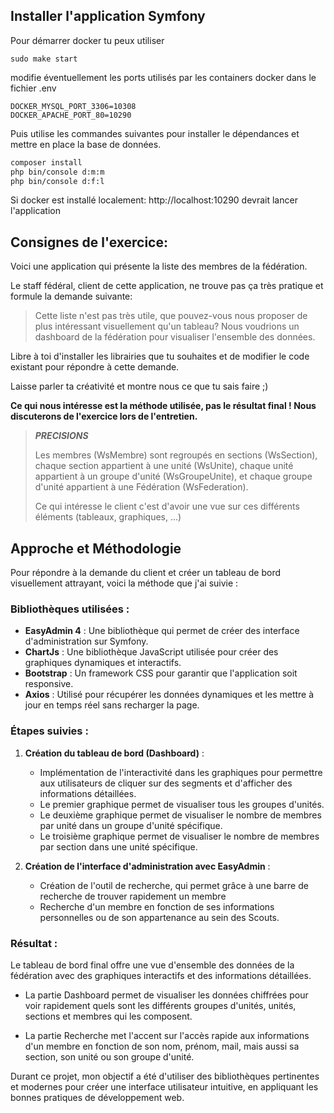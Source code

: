## Installer l'application Symfony

Pour démarrer docker tu peux utiliser 
 ```
sudo make start
 ```
modifie éventuellement les ports utilisés par les containers docker dans le fichier .env
 ```
DOCKER_MYSQL_PORT_3306=10308
DOCKER_APACHE_PORT_80=10290
 ```
Puis utilise les commandes suivantes pour installer le dépendances et mettre en place la base de données.

 ```bash
composer install
php bin/console d:m:m
php bin/console d:f:l
```


Si docker est installé localement: http://localhost:10290 devrait lancer l'application

## Consignes de l'exercice:

Voici une application qui présente la liste des membres de la fédération.

Le staff fédéral, client de cette application, ne trouve pas ça très pratique et formule la demande suivante:

> Cette liste n'est pas très utile, que pouvez-vous nous proposer de plus intéressant visuellement qu'un tableau? Nous voudrions un dashboard de la fédération pour visualiser l'ensemble des données. 


Libre à toi d'installer les librairies que tu souhaites et de modifier le code existant pour répondre à cette demande.

Laisse parler ta créativité et montre nous ce que tu sais faire ;)

**Ce qui nous intéresse est la méthode utilisée, pas le résultat final ! Nous discuterons de l'exercice lors de l'entretien.**

> **_PRECISIONS_**
> 
> Les membres (WsMembre) sont regroupés en sections (WsSection), chaque section appartient à une unité (WsUnite), chaque unité appartient à un groupe d'unité (WsGroupeUnite), et chaque groupe d'unité appartient à une Fédération (WsFederation).
> 
> Ce qui intéresse le client c'est d'avoir une vue sur ces différents éléments (tableaux, graphiques, ...)
> 
## Approche et Méthodologie

Pour répondre à la demande du client et créer un tableau de bord visuellement attrayant, voici la méthode que j'ai suivie :

### Bibliothèques utilisées :

- **EasyAdmin 4** : Une bibliothèque qui permet de créer des interface d'administration sur Symfony.
- **ChartJs** : Une bibliothèque JavaScript utilisée pour créer des graphiques dynamiques et interactifs.
- **Bootstrap** : Un framework CSS pour garantir que l'application soit responsive.
- **Axios** : Utilisé pour récupérer les données dynamiques et les mettre à jour en temps réel sans recharger la page.

### Étapes suivies :

1. **Création du tableau de bord (Dashboard)** :
   - Implémentation de l'interactivité dans les graphiques pour permettre aux utilisateurs de cliquer sur des segments et d'afficher des informations détaillées.
   - Le premier graphique permet de visualiser tous les groupes d'unités.
   - Le deuxième graphique permet de visualiser le nombre de membres par unité dans un groupe d'unité spécifique.
   - Le troisième graphique permet de visualiser le nombre de membres par section dans une unité spécifique.

2. **Création de l'interface d'administration avec EasyAdmin** :
   - Création de l'outil de recherche, qui permet grâce à une barre de recherche de trouver rapidement un membre
   - Recherche d'un membre en fonction de ses informations personnelles ou de son appartenance au sein des Scouts.

### Résultat :

Le tableau de bord final offre une vue d'ensemble des données de la fédération avec des graphiques interactifs et des informations détaillées. 

- La partie Dashboard permet de visualiser les données chiffrées pour voir rapidement quels sont les différents groupes d'unités, unités, sections et membres qui les composent.
  
- La partie Recherche met l'accent sur l'accès rapide aux informations d'un membre en fonction de son nom, prénom, mail, mais aussi sa section, son unité ou son groupe d'unité.

Durant ce projet, mon objectif a été d'utiliser des bibliothèques pertinentes et modernes pour créer une interface utilisateur intuitive, en appliquant les bonnes pratiques de développement web.



